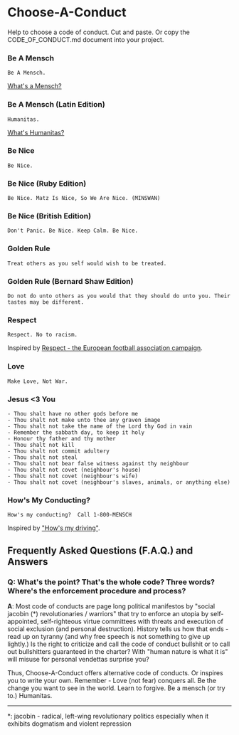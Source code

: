 
# Choose-A-Conduct


Help to choose a code of conduct.  Cut and paste. Or copy the CODE_OF_CONDUCT.md document into your project.




### Be A Mensch

```
Be A Mensch. 
```

[What's a Mensch?](https://en.wikipedia.org/wiki/Mensch)



### Be A Mensch (Latin Edition)

```
Humanitas.
```

[What's Humanitas?](https://en.wikipedia.org/wiki/Humanitas)



### Be Nice

```
Be Nice. 
```



### Be Nice (Ruby Edition)

```
Be Nice. Matz Is Nice, So We Are Nice. (MINSWAN)
```



### Be Nice (British Edition)

```
Don't Panic. Be Nice. Keep Calm. Be Nice.
```


### Golden Rule

```
Treat others as you self would wish to be treated. 
```

### Golden Rule (Bernard Shaw Edition)

```
Do not do unto others as you would that they should do unto you. Their tastes may be different.
```


### Respect

```
Respect. No to racism.
```

Inspired by [Respect - the European football association campaign](https://en.wikipedia.org/wiki/Respect_(UEFA_campaign)).


### Love

```
Make Love, Not War.
```



### Jesus <3 You

```
- Thou shalt have no other gods before me	
- Thou shalt not make unto thee any graven image
- Thou shalt not take the name of the Lord thy God in vain
- Remember the sabbath day, to keep it holy
- Honour thy father and thy mother
- Thou shalt not kill
- Thou shalt not commit adultery
- Thou shalt not steal
- Thou shalt not bear false witness against thy neighbour
- Thou shalt not covet (neighbour's house)
- Thou shalt not covet (neighbour's wife)
- Thou shalt not covet (neighbour's slaves, animals, or anything else)
```



### How's My Conducting? 

```
How's my conducting?  Call 1-800-MENSCH
```

Inspired by ["How's my driving"](https://en.wikipedia.org/wiki/%22How%27s_my_driving%3F%22_sign).





## Frequently Asked Questions (F.A.Q.) and Answers

### Q: What's the point? That's the whole code? Three words? Where's the enforcement procedure and process? 

**A**: Most code of conducts are page long political manifestos
by "social jacobin (*) revolutionaries / warriors"
that try to enforce an utopia by self-appointed, self-righteous virtue committees 
with threats and execution 
of social exclusion (and personal destruction).
History tells us how that ends - read up on tyranny 
(and why free speech is not something to give up lightly.) 
Is the right to criticize and call the code of conduct bullshit or to call out bullshitters guaranteed in the charter? 
With "human nature is what it is" will misuse for personal vendettas surprise you?


Thus, Choose-A-Conduct offers alternative code of conducts. Or inspires you to write your own. 
Remember - Love (not fear) conquers all.
Be the change you want to see in the world. Learn to forgive. Be a mensch (or try to.) Humanitas.


---
*: jacobin -  radical, left-wing revolutionary politics  especially when it exhibits dogmatism and violent repression

